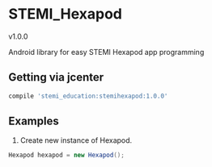 # STEMI_Hexapod

v1.0.0

Android library for easy STEMI Hexapod app programming

## Getting via jcenter

```groovy
compile 'stemi_education:stemihexapod:1.0.0'
```

## Examples

1. Create new instance of Hexapod.
```groovy
Hexapod hexapod = new Hexapod();
```
